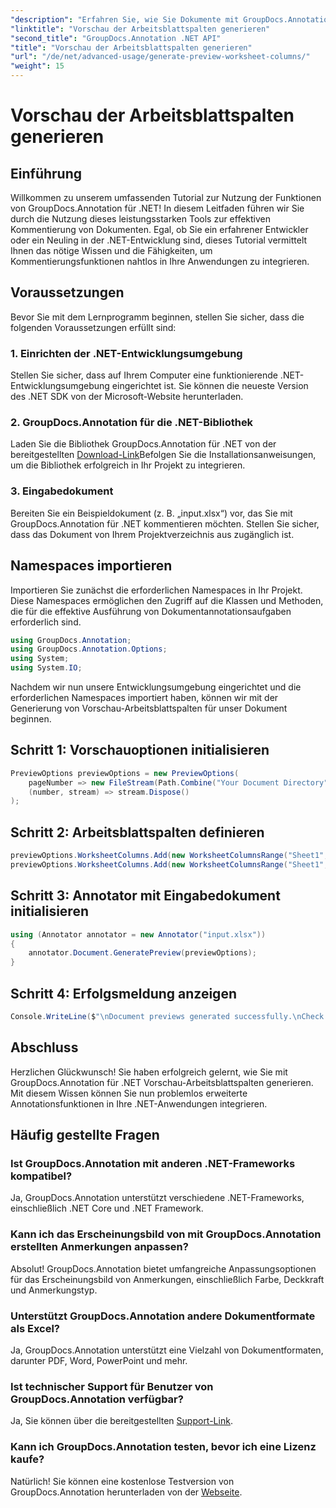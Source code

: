 ```yaml
---
"description": "Erfahren Sie, wie Sie Dokumente mit GroupDocs.Annotation für .NET kommentieren. Schritt-für-Schritt-Anleitung für .NET-Entwickler. Optimieren Sie Ihre Anwendungen."
"linktitle": "Vorschau der Arbeitsblattspalten generieren"
"second_title": "GroupDocs.Annotation .NET API"
"title": "Vorschau der Arbeitsblattspalten generieren"
"url": "/de/net/advanced-usage/generate-preview-worksheet-columns/"
"weight": 15
---
```


# Vorschau der Arbeitsblattspalten generieren

## Einführung
Willkommen zu unserem umfassenden Tutorial zur Nutzung der Funktionen von GroupDocs.Annotation für .NET! In diesem Leitfaden führen wir Sie durch die Nutzung dieses leistungsstarken Tools zur effektiven Kommentierung von Dokumenten. Egal, ob Sie ein erfahrener Entwickler oder ein Neuling in der .NET-Entwicklung sind, dieses Tutorial vermittelt Ihnen das nötige Wissen und die Fähigkeiten, um Kommentierungsfunktionen nahtlos in Ihre Anwendungen zu integrieren.
## Voraussetzungen
Bevor Sie mit dem Lernprogramm beginnen, stellen Sie sicher, dass die folgenden Voraussetzungen erfüllt sind:
### 1. Einrichten der .NET-Entwicklungsumgebung
Stellen Sie sicher, dass auf Ihrem Computer eine funktionierende .NET-Entwicklungsumgebung eingerichtet ist. Sie können die neueste Version des .NET SDK von der Microsoft-Website herunterladen.
### 2. GroupDocs.Annotation für die .NET-Bibliothek
Laden Sie die Bibliothek GroupDocs.Annotation für .NET von der bereitgestellten [Download-Link](https://releases.groupdocs.com/annotation/net/)Befolgen Sie die Installationsanweisungen, um die Bibliothek erfolgreich in Ihr Projekt zu integrieren.
### 3. Eingabedokument
Bereiten Sie ein Beispieldokument (z. B. „input.xlsx“) vor, das Sie mit GroupDocs.Annotation für .NET kommentieren möchten. Stellen Sie sicher, dass das Dokument von Ihrem Projektverzeichnis aus zugänglich ist.

## Namespaces importieren
Importieren Sie zunächst die erforderlichen Namespaces in Ihr Projekt. Diese Namespaces ermöglichen den Zugriff auf die Klassen und Methoden, die für die effektive Ausführung von Dokumentannotationsaufgaben erforderlich sind.

```csharp
using GroupDocs.Annotation;
using GroupDocs.Annotation.Options;
using System;
using System.IO;
```

Nachdem wir nun unsere Entwicklungsumgebung eingerichtet und die erforderlichen Namespaces importiert haben, können wir mit der Generierung von Vorschau-Arbeitsblattspalten für unser Dokument beginnen.
## Schritt 1: Vorschauoptionen initialisieren
```csharp
PreviewOptions previewOptions = new PreviewOptions(
    pageNumber => new FileStream(Path.Combine("Your Document Directory", $"cells_page{pageNumber}.png"), FileMode.Create),
    (number, stream) => stream.Dispose()
);
```
## Schritt 2: Arbeitsblattspalten definieren
```csharp
previewOptions.WorksheetColumns.Add(new WorksheetColumnsRange("Sheet1", 2, 3));
previewOptions.WorksheetColumns.Add(new WorksheetColumnsRange("Sheet1", 1, 1));
```
## Schritt 3: Annotator mit Eingabedokument initialisieren
```csharp
using (Annotator annotator = new Annotator("input.xlsx"))
{
    annotator.Document.GeneratePreview(previewOptions);
}
```
## Schritt 4: Erfolgsmeldung anzeigen
```csharp
Console.WriteLine($"\nDocument previews generated successfully.\nCheck output in {"Your Document Directory"}.");
```

## Abschluss
Herzlichen Glückwunsch! Sie haben erfolgreich gelernt, wie Sie mit GroupDocs.Annotation für .NET Vorschau-Arbeitsblattspalten generieren. Mit diesem Wissen können Sie nun problemlos erweiterte Annotationsfunktionen in Ihre .NET-Anwendungen integrieren.
## Häufig gestellte Fragen
### Ist GroupDocs.Annotation mit anderen .NET-Frameworks kompatibel?
Ja, GroupDocs.Annotation unterstützt verschiedene .NET-Frameworks, einschließlich .NET Core und .NET Framework.
### Kann ich das Erscheinungsbild von mit GroupDocs.Annotation erstellten Anmerkungen anpassen?
Absolut! GroupDocs.Annotation bietet umfangreiche Anpassungsoptionen für das Erscheinungsbild von Anmerkungen, einschließlich Farbe, Deckkraft und Anmerkungstyp.
### Unterstützt GroupDocs.Annotation andere Dokumentformate als Excel?
Ja, GroupDocs.Annotation unterstützt eine Vielzahl von Dokumentformaten, darunter PDF, Word, PowerPoint und mehr.
### Ist technischer Support für Benutzer von GroupDocs.Annotation verfügbar?
Ja, Sie können über die bereitgestellten [Support-Link](https://forum.groupdocs.com/c/annotation/10).
### Kann ich GroupDocs.Annotation testen, bevor ich eine Lizenz kaufe?
Natürlich! Sie können eine kostenlose Testversion von GroupDocs.Annotation herunterladen von der [Webseite](https://releases.groupdocs.com/).